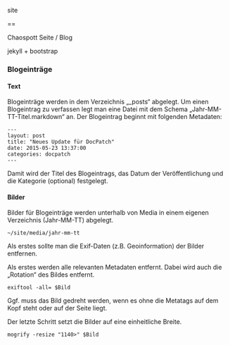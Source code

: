 site

==

Chaospott Seite / Blog


jekyll + bootstrap

### Blogeinträge
#### Text
Blogeinträge werden in dem Verzeichnis „_posts“ abgelegt. Um einen Blogeintrag zu verfassen legt man eine Datei mit dem Schema „Jahr-MM-TT-Titel.markdown“ an. Der Blogeintrag beginnt mit folgenden Metadaten:
<pre><code>---
layout: post
title: "Neues Update für DocPatch"
date: 2015-05-23 13:37:00
categories: docpatch
---</code></pre>
Damit wird der Titel des Blogeintrags, das Datum der Veröffentlichung und die Kategorie (optional) festgelegt. 

#### Bilder
Bilder für Blogeinträge werden unterhalb von Media in einem eigenen Verzeichnis (Jahr-MM-TT) abgelegt. 

<pre><code>~/site/media/jahr-mm-tt
</code></pre>

Als erstes sollte man die Exif-Daten (z.B. Geoinformation) der Bilder entfernen. 

Als erstes werden alle relevanten Metadaten entfernt. Dabei wird auch die „Rotation“ des Bildes entfernt.
<pre><code>exiftool -all= $Bild
</code></pre>

Ggf. muss das Bild gedreht werden, wenn es ohne die Metatags auf dem Kopf steht oder auf der Seite liegt.

Der letzte Schritt setzt die Bilder auf eine einheitliche Breite.
<pre><code>mogrify -resize "1140>" $Bild
</code></pre>